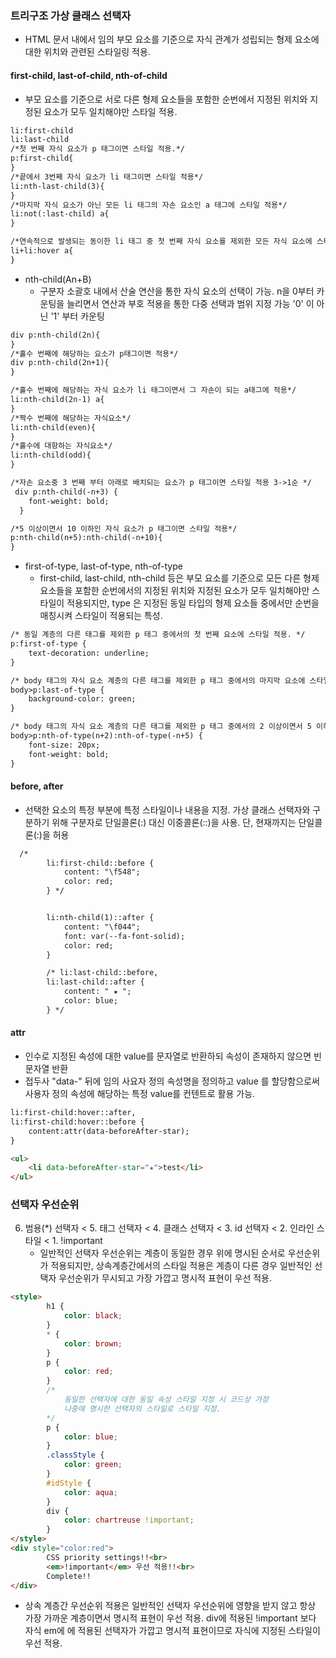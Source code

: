 ### 트리구조 가상 클래스 선택자

- HTML 문서 내에서 임의 부모 요소를 기준으로 자식 관계가 성립되는 형제 요소에 대한 위치와 관련된 스타일링 적용.

#### first-child, last-of-child, nth-of-child
- 부모 요소를 기준으로 서로 다른 형제 요소들을 포함한 순번에서 지정된 위치와 지정된 요소가 모두 일치해야만 스타일 적용.

```html
li:first-child
li:last-child
/*첫 번째 자식 요소가 p 태그이면 스타일 적용.*/
p:first-child{
}
/*끝에서 3번째 자식 요소가 li 태그이면 스타일 적용*/
li:nth-last-child(3){
}
/*마지막 자식 요소가 아닌 모든 li 태그의 자손 요소인 a 태그에 스타일 적용*/
li:not(:last-child) a{
}

/*연속적으로 발생되는 동이한 li 태그 중 첫 번째 자식 요소를 제외한 모든 자식 요소에 스타일이 적용되는 효과*/
li+li:hover a{
}
```

- nth-child(An+B)
  * 구분자 소괄호 내에서 산술 연산을 통한 자식 요소의 선택이 가능.
n을 0부터 카운팅을 늘리면서 연산과 부호 적용을 통한 다중 선택과 범위 지정 가능 '0' 이 아닌 '1' 부터 카운팅

```html
div p:nth-child(2n){
}
/*홀수 번째에 해당하는 요소가 p태그이면 적용*/
div p:nth-child(2n+1){
}

/*홀수 번째에 해당하는 자식 요소가 li 태그이면서 그 자손이 되는 a태그에 적용*/
li:nth-child(2n-1) a{
}
/*짝수 번째에 해당하는 자식요소*/
li:nth-child(even){
}
/*홀수에 대항하는 자식요소*/
li:nth-child(odd){
}

/*자손 요소중 3 번째 부터 아래로 배치되는 요소가 p 태그이면 스타일 적용 3->1순 */
 div p:nth-child(-n+3) {
    font-weight: bold;
  }

/*5 이상이면서 10 이하인 자식 요소가 p 태그이면 스타일 적용*/
p:nth-child(n+5):nth-child(-n+10){
}
```

- first-of-type, last-of-type, nth-of-type
  * first-child, last-child, nth-child 등은 부모 요소를 기준으로 모든 다른 형제 요소들을
  포함한 순번에서의 지정된 위치와 지정된 요소가 모두 일치해야만 스타일이 적용되지만,
  type 은 지정된 동일 타입의 형제 요소들 중에서만 순번을 매칭시켜 스타일이 적용되는 특성.

```html
/* 동일 계층의 다른 태그를 제외한 p 태그 중에서의 첫 번째 요소에 스타일 적용. */
p:first-of-type {
    text-decoration: underline;
}

/* body 태그의 자식 요소 계층의 다른 태그를 제외한 p 태그 중에서의 마지막 요소에 스타일 적용. */
body>p:last-of-type {
    background-color: green;
}

/* body 태그의 자식 요소 계층의 다른 태그를 제외한 p 태그 중에서의 2 이상이면서 5 이하인 요소에 스타일 적용. */
body>p:nth-of-type(n+2):nth-of-type(-n+5) {
    font-size: 20px;
    font-weight: bold;
}

```
#### before, after
- 선택한 요소의 특정 부분에 특정 스타일이나 내용을 지정.
    가상 클래스 선택자와 구분하기 위해 구분자로 단일콜론(:) 대신 이중콜론(::)을 사용.
    단, 현재까지는 단일콜론(:)을 허용
```html
  /* 
        li:first-child::before {
            content: "\f548";
            color: red;
        } */


        li:nth-child(1)::after {
            content: "\f044";
            font: var(--fa-font-solid);
            color: red;
        }

        /* li:last-child::before,
        li:last-child::after {
            content: " ★ ";
            color: blue;
        } */
```

#### attr
- 인수로 지정된 속성에 대한 value를 문자열로 반환하되 속성이 존재하지 않으면 빈 문자열 반환
- 접두사 "data-" 뒤에 임의 사요자 정의 속성명을 정의하고 value 를 할당함으로써 사용자 정의 속성에 해당하는
특정 value를 컨텐트로 활용 가능.

```html
li:first-child:hover::after,
li:first-child:hover::before {
    content:attr(data-beforeAfter-star);
}

<ul>
    <li data-beforeAfter-star="★">test</li>
</ul>

```

### 선택자 우선순위
6. 범용(*) 선택자 < 5. 태그 선택자 < 4. 클래스 선택자 < 3. id 선택자 < 2. 인라인 스타일 < 1. !important
    * 일반적인 선택자 우선순위는 계층이 동일한 경우 위에 명시된 순서로 우선순위가 적용되지만, 상속계층간에서의
      스타일 적용은 계층이 다른 경우 일반적인 선택자 우선순위가 무시되고 가장 가깝고 명시적 표현이 우선 적용.

   
 
```html
<style>
        h1 {
            color: black;
        }
        * {
            color: brown;
        }
        p {
            color: red;
        }
        /* 
            동일한 선택자에 대한 동일 속성 스타일 지정 시 코드상 가장
            나중에 명시한 선택자의 스타일로 스타일 지정.
        */
        p {
            color: blue;
        }
        .classStyle {
            color: green;
        }
        #idStyle {
            color: aqua;
        }
        div {
            color: chartreuse !important;
        }
</style>
<div style="color:red">
        CSS priority settings!!<br>
        <em>!important</em> 우선 적용!!<br>
        Complete!!
</div>
```
- 상속 계층간 우선순위 적용은 일반적인 선택자 우선순위에 영향을 받지 않고 항상 가장 가까운 계층이면서
명시적 표현이 우선 적용. div에 적용된 !important 보다 자식 em에 에 적용된 선택자가 가깝고 명시적 표현이므로
자식에 지정된 스타일이 우선 적용.















